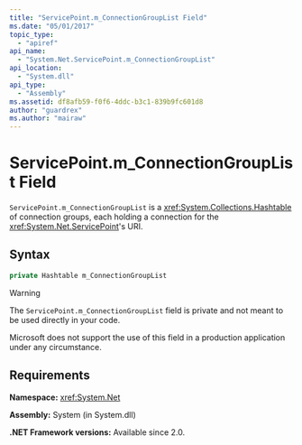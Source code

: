 ```yaml
---
title: "ServicePoint.m_ConnectionGroupList Field"
ms.date: "05/01/2017"
topic_type: 
  - "apiref"
api_name: 
  - "System.Net.ServicePoint.m_ConnectionGroupList"
api_location: 
  - "System.dll"
api_type: 
  - "Assembly"
ms.assetid: df8afb59-f0f6-4ddc-b3c1-839b9fc601d8
author: "guardrex"
ms.author: "mairaw"
---
```


# ServicePoint.m\_ConnectionGroupList Field

`ServicePoint.m_ConnectionGroupList` is a <xref:System.Collections.Hashtable> of connection groups, each holding a connection for the <xref:System.Net.ServicePoint>'s URI.

## Syntax
  
```csharp  
private Hashtable m_ConnectionGroupList
```

> [!WARNING]
> The `ServicePoint.m_ConnectionGroupList` field is private and not meant to be used directly in your code.
> 
> Microsoft does not support the use of this field in a production application under any circumstance.

## Requirements

**Namespace:** <xref:System.Net>

**Assembly:** System (in System.dll)

**.NET Framework versions:** Available since 2.0.
